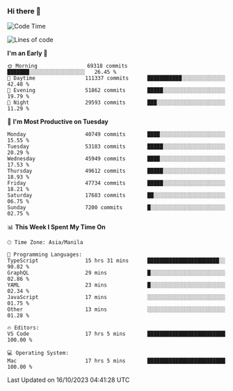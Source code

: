 ### Hi there 👋

<!--START_SECTION:waka-->
![Code Time](http://img.shields.io/badge/Code%20Time-4%2C426%20hrs%2030%20mins-blue)

![Lines of code](https://img.shields.io/badge/From%20Hello%20World%20I%27ve%20Written-104.1%20million%20lines%20of%20code-blue)

**I'm an Early 🐤** 

```text
🌞 Morning                69318 commits       ███████░░░░░░░░░░░░░░░░░░   26.45 % 
🌆 Daytime                111337 commits      ███████████░░░░░░░░░░░░░░   42.48 % 
🌃 Evening                51862 commits       █████░░░░░░░░░░░░░░░░░░░░   19.79 % 
🌙 Night                  29593 commits       ███░░░░░░░░░░░░░░░░░░░░░░   11.29 % 
```
📅 **I'm Most Productive on Tuesday** 

```text
Monday                   40749 commits       ████░░░░░░░░░░░░░░░░░░░░░   15.55 % 
Tuesday                  53183 commits       █████░░░░░░░░░░░░░░░░░░░░   20.29 % 
Wednesday                45949 commits       ████░░░░░░░░░░░░░░░░░░░░░   17.53 % 
Thursday                 49612 commits       █████░░░░░░░░░░░░░░░░░░░░   18.93 % 
Friday                   47734 commits       █████░░░░░░░░░░░░░░░░░░░░   18.21 % 
Saturday                 17683 commits       ██░░░░░░░░░░░░░░░░░░░░░░░   06.75 % 
Sunday                   7200 commits        █░░░░░░░░░░░░░░░░░░░░░░░░   02.75 % 
```


📊 **This Week I Spent My Time On** 

```text
🕑︎ Time Zone: Asia/Manila

💬 Programming Languages: 
TypeScript               15 hrs 31 mins      ███████████████████████░░   90.82 % 
GraphQL                  29 mins             █░░░░░░░░░░░░░░░░░░░░░░░░   02.86 % 
YAML                     23 mins             █░░░░░░░░░░░░░░░░░░░░░░░░   02.34 % 
JavaScript               17 mins             ░░░░░░░░░░░░░░░░░░░░░░░░░   01.75 % 
Other                    13 mins             ░░░░░░░░░░░░░░░░░░░░░░░░░   01.28 % 

🔥 Editors: 
VS Code                  17 hrs 5 mins       █████████████████████████   100.00 % 

💻 Operating System: 
Mac                      17 hrs 5 mins       █████████████████████████   100.00 % 
```


 Last Updated on 16/10/2023 04:41:28 UTC
<!--END_SECTION:waka-->


<!--
**rad182/rad182** is a ✨ _special_ ✨ repository because its `README.md` (this file) appears on your GitHub profile.

Here are some ideas to get you started:

- 🔭 I’m currently working on ...
- 🌱 I’m currently learning ...
- 👯 I’m looking to collaborate on ...
- 🤔 I’m looking for help with ...
- 💬 Ask me about ...
- 📫 How to reach me: ...
- 😄 Pronouns: ...
- ⚡ Fun fact: ...
-->
